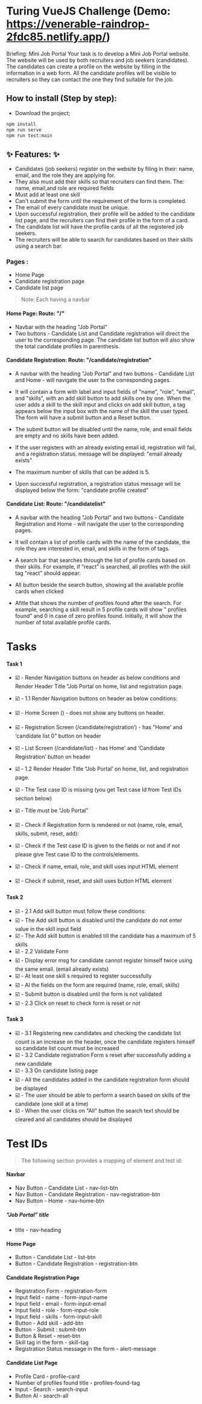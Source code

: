 
# Turing VueJS Challenge (Demo: https://venerable-raindrop-2fdc85.netlify.app/)

Briefing:
Mini Job Portal
Your task is to develop a Mini Job Portal website. The website will be used by both recruiters and job seekers (candidates). The candidates can create a profile on the website by filling in the information in a web form. All the candidate profiles will be visible to recruiters so they can contact the one they find
suitable for the job.

## How to install (Step by step):
* Download the project;
```sh
npm install
npm run serve
npm run test:main
```

## ✨ Features: ✨
- Candidates (job seekers) register on the website by filing in their: name, email, and the role they are applying for. 
- They also must add their skills so that recruiters can find them. The: name, email,and role are required fields 
- Must add at least one skill
- Can't submit the form until the requirement of the form is completed.
- The email of every candidate must be unique.
- Upon successful registration, their profile will be added to the candidate list page, and the recruiters can find their profile in the form of a card.
- The candidate list will have the profile cards of all the registered job seekers.
- The recruiters will be able to search for candidates based on their skills using a search bar.

### Pages :
* Home Page
* Candidate registration page
* Candidate list page
> Note: Each having a navbar

#### Home Page: Route: "/"
* Navbar with the heading "Job Portal"
* Two buttons - Candidate List and Candidate registration will direct the user to the corresponding page. The candidate list button will also show the total candidate profiles in parenthesis.


#### Candidate Registration: Route: "/candidate/registration"
*  A navbar with the heading "Job Portal” and two buttons - Candidate List and Home - will navigate the user to the corresponding pages.
* It will contain a form with label and input fields of "name”, "role”, "email", and "skills", with an add skill button to add skills one by one. When the user adds a skill to the skill input and clicks on add skill button, a tag appears below the input box with the name of the skill the user typed. The form will have a submit button and a Reset button.

* The submit button will be disabled until the name, role, and email fields are empty and no skills have been added.

* If the user registers with an already existing email id, registration will fail, and a registration status. message will be displayed: "email already exists"

* The maximum number of skills that can be added is 5.

* Upon successful registration, a registration status message will be displayed below the form: "candidate profile created"

#### Candidate List: Route: "/candidatelist"
* A navbar with the heading "Job Portal” and two buttons - Candidate Registration and Home - will navigate the user to the corresponding pages.
* It will contain a list of profile cards with the name of the candidate, the role they are interested in, email, and skills in the form of tags.

* A search bar that searches through the list of profile cards based on their skills. For example, if “react” is searched, all profiles with the skill tag "react” should appear.
* All button beside the search button, showing all the available profile cards when clicked
* Afitle that shows the number of profiles found after the search. For example, searching a skill result in 5 profile cards will show " profiles found” and 0 in case of zero profiles found. Initially, it will show the number of total available profile cards.

# Tasks
#### Task 1
* :ballot_box_with_check: - Render Navigation buttons on header as below conditions and Render Header Title "Job Portal on home, list and registration page.
* :ballot_box_with_check: - 1.1 Render Navigation buttons on header as below conditions:
* :ballot_box_with_check: - Home Screen () - does not show any buttons on header.
* :ballot_box_with_check: - Registration Screen (/candidate/registration’) - has "Home' and ‘candidate list 0" button on header
* :ballot_box_with_check: - List Screen (/candidate/list) - has Home' and ‘Candidate Registration’ button on header

* :ballot_box_with_check: - 1.2 Render Header Title “Job Portal’ on home, list, and registration page.
* :ballot_box_with_check: - The Test case ID is missing (you get Test case Id from Test IDs section below)
* :ballot_box_with_check: - Title must be “Job Portal”

* :ballot_box_with_check: - Check if Registration form is rendered or not (name, role, email, skills, submit, reset, add):
* :ballot_box_with_check: - Check if the Test case ID is given to the fields or not and if not please give Test case ID to the controls/elements.
* :ballot_box_with_check: - Check if name, email, role, and skill uses input HTML element
* :ballot_box_with_check: - Check if submit, reset, and skill uses button HTML element

#### Task 2
* :ballot_box_with_check: - 2.1 Add skill button must follow these conditions:
* :ballot_box_with_check: - The Add skill button is disabled until the candidate do not enter value in the skill input field
* :ballot_box_with_check: - The Add skill button is enabled till the candidate has a maximum of 5 skills
* :ballot_box_with_check: - 2.2 Validate Form
* :ballot_box_with_check: - Display error msg for candidate cannot register himself twice using the same email. (email already exists)
* :ballot_box_with_check: - At least one skill s required to register successfully
* :ballot_box_with_check: - Al the fields on the form are required (name, role, email, skills)
* :ballot_box_with_check: - Submit button is disabled until the form is not validated
* :ballot_box_with_check: - 2.3 Click on reset to check form is reset or not



#### Task 3
* :ballot_box_with_check: - 3.1 Registering new candidates and checking the candidate list count is an increase on the header, once the candidate registers himself so candidate list count must be increased
* :ballot_box_with_check: - 3.2 Candidate registration Form s reset after successfully adding a new candidate
* :ballot_box_with_check: - 3.3 On candidate listing page
* :ballot_box_with_check: - All the candidates added in the candidate registration form should be displayed
* :ballot_box_with_check: - The user should be able to perform a search based on skills of the candidate (one skill at a time)
* :ballot_box_with_check: - When the user clicks on "All" button the search text should be cleared and all candidates should be displayed

# Test IDs
> The following section provides a mapping of element and test id:

#### Navbar
* Nav Button - Candidate List - nav-list-btn
* Nav Button - Candidate Registration - nav-registration-btn
* Nav Button - Home - nav-home-btn

##### "Job Portal” title
* title - nav-heading

#### Home Page
* Button - Candidate List - list-btn
* Button - Candidate Registration - registration-btn

#### Candidate Registration Page
* Registration Form - registration-form
* Input field - name - form-input-name
* Input field - email - form-input-email
* Input field - role - form-input-role
* Input field - skills - form-input-skill
* Button - Add skill - add-btn
* Button - Submit : submit-btn
* Button & Reset - reset-btn
* Skill tag in the form - skill-tag
* Registration Status message in the form - alert-message

#### Candidate List Page
* Profile Card - profile-card
* Number of profiles found title - profiles-found-tag
* Input - Search - search-input
* Button Al - search-all